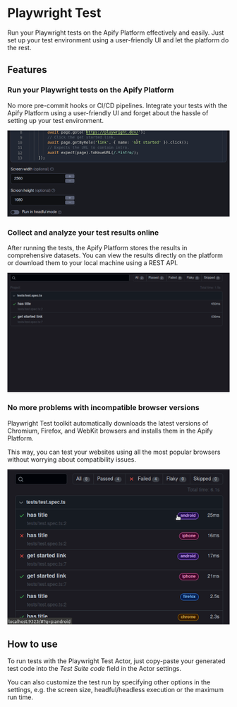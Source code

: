# Playwright Test

Run your Playwright tests on the Apify Platform effectively and easily. Just set up your test environment using a user-friendly UI and let the platform do the rest.

## Features

### Run your Playwright tests on the Apify Platform

No more pre-commit hooks or CI/CD pipelines. Integrate your tests with the Apify Platform using a user-friendly UI and forget about the hassle of setting up your test environment.

![Test configuration with comprehensive UI](https://raw.githubusercontent.com/apify/playwright-test-actor/main/docs/static/actorInput.gif)

### Collect and analyze your test results online

After running the tests, the Apify Platform stores the results in comprehensive datasets. You can view the results directly on the platform or download them to your local machine using a REST API.

![Analyzing understandable test reports](https://raw.githubusercontent.com/apify/playwright-test-actor/main/docs/static/testReport.gif)



### No more problems with incompatible browser versions

Playwright Test toolkit automatically downloads the latest versions of Chromium, Firefox, and WebKit browsers and installs them in the Apify Platform. 

This way, you can test your websites using all the most popular browsers without worrying about compatibility issues.

![Multiple browser versions at once](https://raw.githubusercontent.com/apify/playwright-test-actor/main/docs/static/devices.gif)



## How to use

To run tests with the Playwright Test Actor, just copy-paste your generated test code into the *Test Suite code* field in the Actor settings. 

You can also customize the test run by specifying other options in the settings, e.g. the screen size, headful/headless execution or the maximum run time.